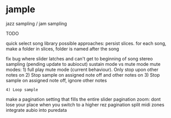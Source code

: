 jample
======

jazz sampling / jam sampling


TODO

quick select song library
	possible approaches:
	persist slices. for each song, make a folder in slices, folder is named after the song

fix bug where slider latches and can't get to beginning of song
stereo sampling (pending update to aubiocut)
sustain mode vs mute mode
	mute modes:
	1) full play mute mode (current behaviour). Only stop upon other notes on
	2) Stop sample on assigned note off and other notes on
	3) Stop sample on assigned note off, ignore other notes

	4) Loop sample 
make a pagination setting that fills the entire slider
pagination zoom: dont lose your place when you switch to a higher rez pagination
split midi zones
integrate aubio into puredata

